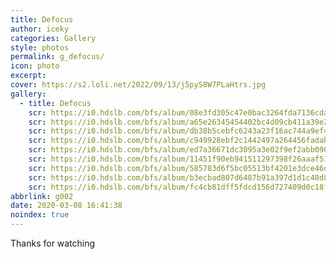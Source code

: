 ```yaml
---
title: Defocus
author: iceky
categories: Gallery
style: photos
permalink: g_defocus/
icon: photo
excerpt: 
cover: https://s2.loli.net/2022/09/13/j5pyS8W7PLaHtrs.jpg
gallery:
  - title: Defocus
    scr: https://i0.hdslb.com/bfs/album/08e3fd305c47e0bac3264fda7136cdac481196c4.jpg
    scr: https://i0.hdslb.com/bfs/album/a65e26345454402bc4d09cb411a39e2e6b67de34.jpg
    scr: https://i0.hdslb.com/bfs/album/db38b5cebfc6243a23f16ac744a9ef441781bbfe.jpg
    scr: https://i0.hdslb.com/bfs/album/c949928ebf2c1442497a264456fadab247c0c340.jpg
    scr: https://i0.hdslb.com/bfs/album/ed7a36671dc3095a3e02f9ef2abb0963273d7a06.jpg
    scr: https://i0.hdslb.com/bfs/album/11451f90eb941511297398f26aaaf51dcbef1b98.jpg
    scr: https://i0.hdslb.com/bfs/album/585783d6f5bc05513bf4201e3dce46ddfa9ca0b4.jpg
    scr: https://i0.hdslb.com/bfs/album/b3ecbad807d6487b91a397d1d1c48d81c4d228a9.jpg
    scr: https://i0.hdslb.com/bfs/album/fc4cb81dff5fdcd156d727409d0c18f1797d1fbc.jpg
abbrlink: g002
date: 2020-03-08 16:41:38
noindex: true
---
```

Thanks for watching